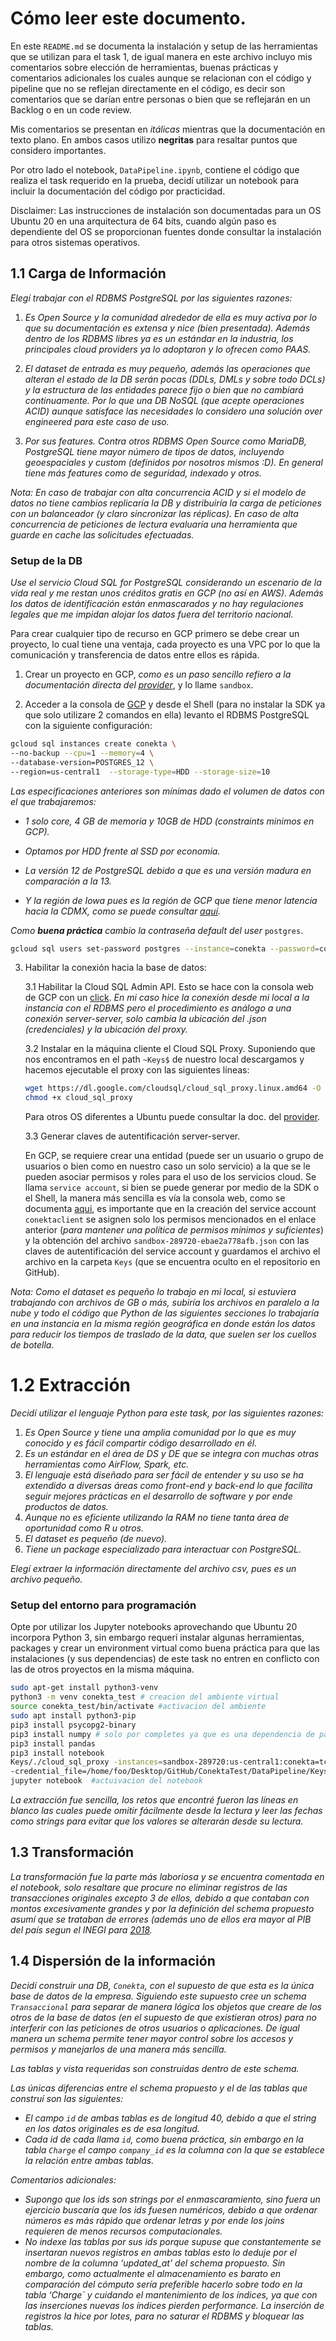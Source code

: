 # Cómo leer este documento.

En este `README.md` se documenta la instalación y setup de las herramientas que se utilizan para el task 1, de igual manera en este archivo incluyo mis comentarios sobre elección de herramientas, buenas prácticas y comentarios adicionales los cuales aunque se relacionan con el código y pipeline que no se reflejan directamente en el código, es decir son comentarios que se darían entre personas o bien que se reflejarán en un Backlog o en un code review. 

Mis comentarios se presentan en *itálicas* mientras que la documentación en texto plano. En ambos casos utilizo __negritas__ para resaltar puntos que considero importantes.

Por otro lado el  notebook, `DataPipeline.ipynb`, contiene el código que realiza el task requerido en la prueba, decidí utilizar un notebook para incluir la documentación del código por practicidad.    

Disclaimer: Las instrucciones de instalación son documentadas para un OS Ubuntu 20 en una arquitectura de 64 bits, cuando algún paso es dependiente del OS se proporcionan fuentes donde consultar la instalación para otros sistemas operativos.   

## 1.1 Carga de Información 

*Elegí trabajar con el RDBMS PostgreSQL por las siguientes razones:*

1. *Es Open Source y la comunidad alrededor de ella es muy activa por lo que su documentación es extensa y nice (bien presentada). Además dentro de los RDBMS libres ya es un estándar en la industria, los principales cloud providers ya lo adoptaron y lo ofrecen como PAAS.* 

2. *El dataset de entrada es muy pequeño, además las operaciones que alteran el estado de la DB serán pocas (DDLs, DMLs y sobre todo DCLs) y la estructura de las entidades parece fijo o bien que no cambiará continuamente. Por lo que una DB NoSQL (que acepte operaciones ACID) aunque satisface las necesidades lo considero una solución over engineered para este caso de uso.* 

3. *Por sus features. Contra otros RDBMS Open Source como MariaDB, PostgreSQL tiene mayor número de tipos de datos, incluyendo geoespaciales y custom (definidos por nosotros mismos :D).  En general tiene más features como de seguridad, indexado y otros.*


*Nota: En caso de trabajar con alta concurrencia ACID y si el modelo de datos no tiene cambios replicaría la DB y distribuiría la carga de peticiones con un balanceador (y claro sincronizar las réplicas). En caso de alta concurrencia de peticiones de lectura evaluaría una herramienta que guarde en cache las solicitudes efectuadas.* 

### Setup de la DB

*Use el servicio Cloud SQL for PostgreSQL considerando un escenario de la vida real y me restan unos créditos gratis en GCP (no así en AWS).
Además los datos de identificación están enmascarados y no hay regulaciones legales que me impidan alojar los datos fuera del territorio nacional.*

Para crear cualquier tipo de recurso en GCP primero se debe crear un proyecto, lo cual tiene una ventaja, cada proyecto es una VPC por lo que la comunicación y transferencia de datos entre ellos es rápida. 

1. Crear un proyecto en GCP, *como es un paso sencillo refiero a la documentación directa del [provider](https://cloud.google.com/appengine/docs/standard/nodejs/building-app/creating-project)*, y lo llame `sandbox`. 

2. Acceder a la consola de [GCP](https://console.cloud.google.com/) y desde el Shell (para no instalar la SDK ya que solo utilizare 2 comandos en ella) levanto el RDBMS PostgreSQL con la siguiente configuración: 

```bash 
gcloud sql instances create conekta \
--no-backup --cpu=1 --memory=4 \
--database-version=POSTGRES_12 \
--region=us-central1  --storage-type=HDD --storage-size=10
```
*Las especificaciones anteriores son mínimas dado el volumen de datos con el que trabajaremos:*

+ *1 solo core, 4 GB de memoria y 10GB de HDD (constraints minimos en GCP).*
+ *Optamos por HDD frente al SSD por economía.* 
+ *La versión 12 de PostgreSQL debido a que es una versión madura en comparación a la 13.*

+ *Y la región de Iowa pues es la región de GCP que tiene menor latencia hacia la CDMX, como se puede consultar [aquí](https://gcping.com/).*  


*Como __buena práctica__ cambio la contraseña default del user* `postgres`.

```bash 
gcloud sql users set-password postgres --instance=conekta --password=conektafou
```

3. Habilitar la conexión hacia la base de datos: 

    3.1 Habilitar la Cloud SQL Admin API. Esto se hace con la consola web de GCP con un [click](https://console.cloud.google.com/flows/enableapi?apiid=sqladmin&redirect=https://console.cloud.google.com&_ga=2.56133611.1105447096.1607143925-1191023216.1607143925).
    *En mi caso hice la conexión desde mi local a la instancia con el RDBMS pero el procedimiento es análogo a una conexión server-server, solo cambia la ubicación del .json (credenciales) y la ubicación del proxy.*


    3.2 Instalar en la máquina cliente el Cloud SQL Proxy. Suponiendo que nos encontramos en el path `~Keys$` de nuestro local descargamos y hacemos ejecutable el proxy con las siguientes líneas:

    ```bash 
    wget https://dl.google.com/cloudsql/cloud_sql_proxy.linux.amd64 -O cloud_sql_proxy
    chmod +x cloud_sql_proxy
    ```

    Para otros OS diferentes a Ubuntu puede consultar la doc. del [provider](https://cloud.google.com/sql/docs/postgres/sql-proxy#authentication-options).

    
    3.3 Generar claves de autentificación server-server. 

    En GCP, se requiere crear una entidad (puede ser un usuario o grupo de usuarios o bien como en nuestro caso un solo servicio) a la que se le pueden asociar permisos y roles para el uso de los servicios cloud. Se llama `service account`, si bien se puede generar por medio de la SDK o el Shell, la manera más sencilla es vía la consola web, como se documenta [aqui](https://cloud.google.com/sql/docs/postgres/sql-proxy#create-service-account), es importante que en la creación del service account `conektaclient` se asignen solo los permisos mencionados en el enlace anterior (*para mantener una política de permisos mínimos y suficientes*) y la obtención del archivo `sandbox-289720-ebae2a778afb.json` con las claves de autentificación del service account y guardamos el archivo el archivo en la carpeta `Keys` (que se encuentra oculto en el repositorio en GitHub).

*Nota: Como el dataset es pequeño lo trabajo en mi local, si estuviera trabajando con archivos de GB o más, subiría los archivos en paralelo a la nube y todo el código que Python de las siguientes secciones lo trabajaría en una instancia en la misma región geográfica en donde están los datos para reducir los tiempos de traslado de la data, que suelen ser los cuellos de botella.*

# 1.2 Extracción 

*Decidí utilizar el lenguaje Python para este task, por las siguientes razones:*
1. *Es Open Source y tiene una amplia comunidad por lo que es muy conocido y es fácil compartir código desarrollado en él.*   
2. *Es un estándar en el área de DS y DE que se integra con muchas otras herramientas como AirFlow, Spark, etc.*
3. *El lenguaje está diseñado para ser fácil de entender y su uso se ha extendido a diversas áreas como front-end y back-end lo que facilita seguir mejores prácticas en el desarrollo de software y por ende productos de datos.* 
4. *Aunque no es eficiente utilizando la RAM no tiene tanta área de oportunidad como R u otros.*  
5. *El dataset es pequeño (de nuevo).*
6. *Tiene un package especializado para interactuar con PostgreSQL.* 

*Elegí extraer la información directamente del archivo csv, pues es un archivo pequeño.* 

### Setup del entorno para programación 

Opte por utilizar los Jupyter notebooks aprovechando que Ubuntu 20 incorpora Python 3, sin embargo requerí instalar algunas herramientas, packages y crear un environment virtual como buena práctica para que las instalaciones (y sus dependencias)  de este task no entren en conflicto con las de otros proyectos en la misma máquina. 
 
```bash 
sudo apt-get install python3-venv 
python3 -m venv conekta_test # creacion del ambiente virtual
source conekta_test/bin/activate #activacion del ambiente
sudo apt install python3-pip 
pip3 install psycopg2-binary
pip3 install numpy # solo por completes ya que es una dependencia de pandas
pip3 install pandas
pip3 install notebook
Keys/./cloud_sql_proxy -instances=sandbox-289720:us-central1:conekta=tcp:5432 \
-credential_file=/home/foo/Desktop/GitHub/ConektaTest/DataPipeline/Keys/sandbox-289720-ebae2a778afb.json & # activacion del proxy  
jupyter notebook  #actuivacion del notebook 
```

*La extracción fue sencilla, los retos que encontré fueron las líneas en blanco las cuales puede omitir fácilmente desde la lectura y leer las fechas como strings para evitar que los valores se alterarán desde su lectura.*

## 1.3 Transformación 

*La transformación fue la parte más laboriosa y se encuentra comentada en el notebook, solo resaltare que procure no eliminar registros de las transacciones originales excepto 3 de ellos, debido a que contaban con montos excesivamente grandes y por la definición del schema propuesto asumí que se trataban de errores (además uno de ellos era mayor al PIB del país segun el INEGI para [2018](https://www.inegi.org.mx/contenidos/saladeprensa/boletines/2019/pib_pconst/pib_pconst2019_02.pdf).*

## 1.4 Dispersión de la información

*Decidí construir una DB, `Conekta`, con el supuesto de que esta es la única base de datos de la empresa. Siguiendo este supuesto cree un schema `Transaccional` para separar de manera lógica los objetos que creare de los otros de la base de datos (en el supuesto de que existieran otros) para no interferir con las peticiones de otros usuarios o aplicaciones. De igual manera un schema permite tener mayor control sobre los accesos y permisos y manejarlos de una manera  más sencilla.*

*Las tablas y vista requeridas son construidas dentro de este schema.* 

*Las únicas diferencias entre el schema propuesto y el de las tablas que construí son las siguientes:*
- *El campo `id` de ambas tablas es de longitud 40, debido a que el string en los datos originales es de esa longitud.*
- *Cada id de cada llama `id`, como buena práctica, sin embargo en la tabla `Charge` el campo `company_id` es la columna con la que se establece la relación entre ambas tablas.* 

*Comentarios adicionales:*
- *Supongo que los ids son strings por el enmascaramiento, sino fuera un ejercicio buscaría que los ids fuesen numéricos, debido a que ordenar números es más rápido que ordenar letras y por ende los joins requieren de menos recursos computacionales.* 
- *No indexe las tablas por sus ids porque supuse que constantemente se insertaran nuevos registros en ambas tablas esto lo deduje por el nombre de la columna ‘updated_at’ del schema propuesto. Sin embargo, como actualmente el almacenamiento es barato en comparación del cómputo sería preferible hacerlo sobre todo en la tabla ‘Charge` y cuidando el mantenimiento de los índices, ya que con las inserciones nuevas los índices pierden performance. 
La inserción de registros la hice por lotes, para no saturar el RDBMS y bloquear las tablas.* 
 



